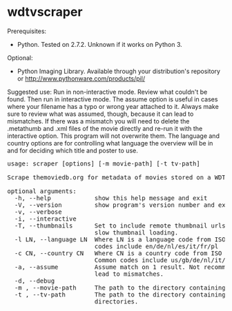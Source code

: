 wdtvscraper  
===========  

Prerequisites:
* Python. Tested on 2.7.2. Unknown if it works on Python 3.

Optional:
* Python Imaging Library. Available through your distribution's repository or
http://www.pythonware.com/products/pil/  

Suggested use:
Run in non-interactive mode. Review what couldn't be found. Then run in 
interactive mode. The assume option is useful in cases where your filename has 
a typo or wrong year attached to it. Always make sure to review what was 
assumed, though, because it can lead to mismatches. If there was a mismatch 
you will need to delete the .metathumb and .xml files of the movie directly 
and re-run it with the interactive option. This program will not overwrite 
them. The language and country options are for controlling what language the 
overview will be in and for deciding which title and poster to use.

<pre>
usage: scraper [options] [-m movie-path] [-t tv-path]

Scrape themoviedb.org for metadata of movies stored on a WDTV device.

optional arguments:
  -h, --help            show this help message and exit
  -V, --version         show program's version number and exit
  -v, --verbose
  -i, --interactive
  -T, --thumbnails      Set to include remote thumbnail urls in xml. This may
                        slow thumbnail loading.
  -l LN, --language LN  Where LN is a language code from ISO 639-1. Common
                        codes include en/de/nl/es/it/fr/pl
  -c CN, --country CN   Where CN is a country code from ISO 3166-1 alpha-2.
                        Common codes include us/gb/de/nl/it/fr/pl
  -a, --assume          Assume match on 1 result. Not recommended This can
                        lead to mismatches.
  -d, --debug
  -m , --movie-path     The path to the directory containing your movie files.
  -t , --tv-path        The path to the directory containing your tv series
                        directories.
 
</pre>
